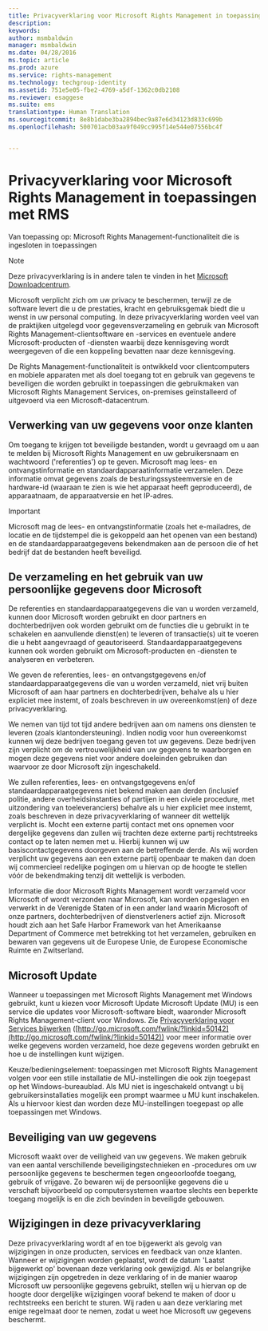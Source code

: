 ```yaml
---
title: Privacyverklaring voor Microsoft Rights Management in toepassingen met RMS | Azure RMS
description: 
keywords: 
author: msmbaldwin
manager: msmbaldwin
ms.date: 04/28/2016
ms.topic: article
ms.prod: azure
ms.service: rights-management
ms.technology: techgroup-identity
ms.assetid: 751e5e05-fbe2-4769-a5df-1362c0db2108
ms.reviewer: esaggese
ms.suite: ems
translationtype: Human Translation
ms.sourcegitcommit: 8e8b1dabe3ba2894bec9a87e6d34123d833c699b
ms.openlocfilehash: 500701acb03aa9f049cc995f14e544e07556bc4f


---
```


# Privacyverklaring voor Microsoft Rights Management in toepassingen met RMS
Van toepassing op: Microsoft Rights Management-functionaliteit die is ingesloten in toepassingen

> [!NOTE]
> Deze privacyverklaring is in andere talen te vinden in het [Microsoft Downloadcentrum](http://www.microsoft.com/download/details.aspx?id=41668).

Microsoft verplicht zich om uw privacy te beschermen, terwijl ze de software levert die u de prestaties, kracht en gebruiksgemak biedt die u wenst in uw personal computing. In deze privacyverklaring worden veel van de praktijken uitgelegd voor gegevensverzameling en gebruik van Microsoft Rights Management-clientsoftware en -services en eventuele andere Microsoft-producten of -diensten waarbij deze kennisgeving wordt weergegeven of die een koppeling bevatten naar deze kennisgeving.

De Rights Management-functionaliteit is ontwikkeld voor clientcomputers en mobiele apparaten met als doel toegang tot en gebruik van gegevens te beveiligen die worden gebruikt in toepassingen die gebruikmaken van Microsoft Rights Management Services, on-premises geïnstalleerd of uitgevoerd via een Microsoft-datacentrum.

## Verwerking van uw gegevens voor onze klanten
Om toegang te krijgen tot beveiligde bestanden, wordt u gevraagd om u aan te melden bij Microsoft Rights Management en uw gebruikersnaam en wachtwoord ('referenties') op te geven. Microsoft mag lees- en ontvangstinformatie en standaardapparaatinformatie verzamelen. Deze informatie omvat gegevens zoals de besturingssysteemversie en de hardware-id (waaraan te zien is wie het apparaat heeft geproduceerd), de apparaatnaam, de apparaatversie en het IP-adres.

> [!IMPORTANT]
> Microsoft mag de lees- en ontvangstinformatie (zoals het e-mailadres, de locatie en de tijdstempel die is gekoppeld aan het openen van een bestand) en de standaardapparaatgegevens bekendmaken aan de persoon die of het bedrijf dat de bestanden heeft beveiligd.

## De verzameling en het gebruik van uw persoonlijke gegevens door Microsoft
De referenties en standaardapparaatgegevens die van u worden verzameld, kunnen door Microsoft worden gebruikt en door partners en dochterbedrijven ook worden gebruikt om de functies die u gebruikt in te schakelen en aanvullende dienst(en) te leveren of transactie(s) uit te voeren die u hebt aangevraagd of geautoriseerd. Standaardapparaatgegevens kunnen ook worden gebruikt om Microsoft-producten en -diensten te analyseren en verbeteren.

We geven de referenties, lees- en ontvangstgegevens en/of standaardapparaatgegevens die van u worden verzameld, niet vrij buiten Microsoft of aan haar partners en dochterbedrijven, behalve als u hier expliciet mee instemt, of zoals beschreven in uw overeenkomst(en) of deze privacyverklaring.

We nemen van tijd tot tijd andere bedrijven aan om namens ons diensten te leveren (zoals klantondersteuning). Indien nodig voor hun overeenkomst kunnen wij deze bedrijven toegang geven tot uw gegevens. Deze bedrijven zijn verplicht om de vertrouwelijkheid van uw gegevens te waarborgen en mogen deze gegevens niet voor andere doeleinden gebruiken dan waarvoor ze door Microsoft zijn ingeschakeld.

We zullen referenties, lees- en ontvangstgegevens en/of standaardapparaatgegevens niet bekend maken aan derden (inclusief politie, andere overheidsinstanties of partijen in een civiele procedure, met uitzondering van toeleveranciers) behalve als u hier expliciet mee instemt, zoals beschreven in deze privacyverklaring of wanneer dit wettelijk verplicht is. Mocht een externe partij contact met ons opnemen voor dergelijke gegevens dan zullen wij trachten deze externe partij rechtstreeks contact op te laten nemen met u. Hierbij kunnen wij uw basiscontactgegevens doorgeven aan de betreffende derde. Als wij worden verplicht uw gegevens aan een externe partij openbaar te maken dan doen wij commercieel redelijke pogingen om u hiervan op de hoogte te stellen vóór de bekendmaking tenzij dit wettelijk is verboden.

Informatie die door Microsoft Rights Management wordt verzameld voor Microsoft of wordt verzonden naar Microsoft, kan worden opgeslagen en verwerkt in de Verenigde Staten of in een ander land waarin Microsoft of onze partners, dochterbedrijven of dienstverleners actief zijn. Microsoft houdt zich aan het Safe Harbor Framework van het Amerikaanse Department of Commerce met betrekking tot het verzamelen, gebruiken en bewaren van gegevens uit de Europese Unie, de Europese Economische Ruimte en Zwitserland.

## Microsoft Update
Wanneer u toepassingen met Microsoft Rights Management met Windows gebruikt, kunt u kiezen voor Microsoft Update Microsoft Update (MU) is een service die updates voor Microsoft-software biedt, waaronder Microsoft Rights Management-client voor Windows. Zie [Privacyverklaring voor Services bijwerken](http://go.microsoft.com/fwlink/?linkid=50142) ([http://go.microsoft.com/fwlink/?linkid=50142](http://go.microsoft.com/fwlink/?linkid=50142)) voor meer informatie over welke gegevens worden verzameld, hoe deze gegevens worden gebruikt en hoe u de instellingen kunt wijzigen.

Keuze/bedieningselement: toepassingen met Microsoft Rights Management volgen voor een stille installatie de MU-instellingen die ook zijn toegepast op het Windows-bureaublad. Als MU niet is ingeschakeld ontvangt u bij gebruikersinstallaties mogelijk een prompt waarmee u MU kunt inschakelen. Als u hiervoor kiest dan worden deze MU-instellingen toegepast op alle toepassingen met Windows.

## Beveiliging van uw gegevens
Microsoft waakt over de veiligheid van uw gegevens. We maken gebruik van een aantal verschillende beveiligingstechnieken en -procedures om uw persoonlijke gegevens te beschermen tegen ongeoorloofde toegang, gebruik of vrijgave. Zo bewaren wij de persoonlijke gegevens die u verschaft bijvoorbeeld op computersystemen waartoe slechts een beperkte toegang mogelijk is en die zich bevinden in beveiligde gebouwen.

## Wijzigingen in deze privacyverklaring
Deze privacyverklaring wordt af en toe bijgewerkt als gevolg van wijzigingen in onze producten, services en feedback van onze klanten. Wanneer er wijzigingen worden geplaatst, wordt de datum 'Laatst bijgewerkt op' bovenaan deze verklaring ook gewijzigd. Als er belangrijke wijzigingen zijn opgetreden in deze verklaring of in de manier waarop Microsoft uw persoonlijke gegevens gebruikt, stellen wij u hiervan op de hoogte door dergelijke wijzigingen vooraf bekend te maken of door u rechtstreeks een bericht te sturen. Wij raden u aan deze verklaring met enige regelmaat door te nemen, zodat u weet hoe Microsoft uw gegevens beschermt.




<!--HONumber=Jun16_HO4-->


